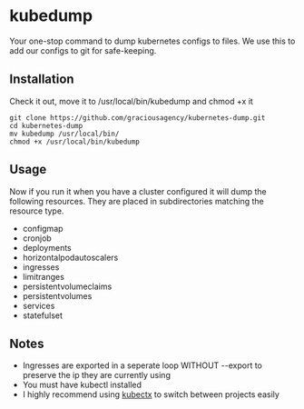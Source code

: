 # kubedump
Your one-stop command to dump kubernetes configs to files. We use this to add our configs to git for safe-keeping.

## Installation
Check it out, move it to /usr/local/bin/kubedump and chmod +x it
```
git clone https://github.com/graciousagency/kubernetes-dump.git
cd kubernetes-dump
mv kubedump /usr/local/bin/
chmod +x /usr/local/bin/kubedump
```

## Usage
Now if you run it when you have a cluster configured it will dump the following resources. They are placed in subdirectories matching the resource type.
* configmap
* cronjob
* deployments
* horizontalpodautoscalers
* ingresses
* limitranges
* persistentvolumeclaims
* persistentvolumes
* services
* statefulset

## Notes
* Ingresses are exported in a seperate loop WITHOUT --export to preserve the ip they are currently using
* You must have kubectl installed
* I highly recommend using [kubectx](https://github.com/ahmetb/kubectx) to switch between projects easily
